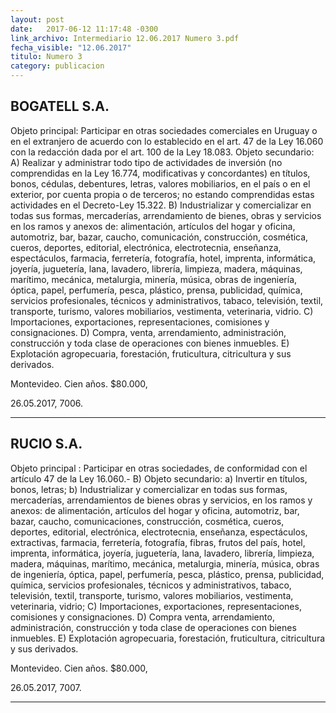```yaml
---
layout: post
date:   2017-06-12 11:17:48 -0300
link_archivo: Intermediario 12.06.2017 Numero 3.pdf
fecha_visible: "12.06.2017"
titulo: Numero 3
category: publicacion
---
```


## BOGATELL S.A.

Objeto principal: Participar en otras sociedades comerciales en Uruguay o en el extranjero de acuerdo con lo establecido en el art. 47 de la Ley 16.060 con la redacción dada por el art. 100 de la Ley 18.083. Objeto secundario: A) Realizar y administrar todo tipo de actividades de inversión (no comprendidas en la Ley 16.774, modificativas y concordantes) en títulos, bonos, cédulas, debentures, letras, valores mobiliarios, en el país o en el exterior, por cuenta propia o de terceros; no estando comprendidas estas actividades en el Decreto-Ley 15.322. B) Industrializar y comercializar en todas sus formas, mercaderías, arrendamiento de bienes, obras y servicios en los ramos y anexos de: alimentación, artículos del hogar y oficina, automotriz, bar, bazar, caucho, comunicación, construcción, cosmética, cueros, deportes, editorial, electrónica, electrotecnia, enseñanza, espectáculos, farmacia, ferretería, fotografía, hotel, imprenta, informática, joyería, juguetería, lana, lavadero, librería, limpieza, madera, máquinas, marítimo, mecánica, metalurgia, minería, música, obras de ingeniería, óptica, papel, perfumería, pesca, plástico, prensa, publicidad, química, servicios profesionales, técnicos y administrativos, tabaco, televisión, textil, transporte, turismo, valores mobiliarios, vestimenta, veterinaria, vidrio. C) Importaciones, exportaciones, representaciones, comisiones y consignaciones. D) Compra, venta, arrendamiento, administración, construcción y toda clase de operaciones  con bienes inmuebles. E) Explotación agropecuaria, forestación, fruticultura, citricultura y sus derivados. 

Montevideo. Cien años. $80.000, 

26.05.2017, 7006.

---

## RUCIO S.A.

Objeto principal : Participar en otras sociedades, de conformidad con el artículo 47 de la Ley 16.060.- B) Objeto secundario: a) Invertir en títulos, bonos, letras; b) Industrializar y comercializar en todas sus formas, mercaderías, arrendamientos de bienes obras y servicios, en los ramos y anexos: de alimentación, artículos del hogar y oficina, automotriz, bar, bazar, caucho, comunicaciones, construcción, cosmética, cueros, deportes, editorial, electrónica, electrotecnia, enseñanza, espectáculos, extractivas, farmacia, ferretería, fotografía, fibras, frutos del país, hotel, imprenta, informática, joyería, juguetería, lana, lavadero, librería, limpieza, madera, máquinas, marítimo, mecánica, metalurgia, minería, música, obras de ingeniería, óptica, papel, perfumería, pesca, plástico, prensa, publicidad, química, servicios profesionales, técnicos y administrativos, tabaco, televisión, textil, transporte, turismo, valores mobiliarios, vestimenta, veterinaria, vidrio; C) Importaciones, exportaciones, representaciones, comisiones y consignaciones. D) Compra venta, arrendamiento, administración, construcción y toda clase de operaciones con bienes inmuebles. E) Explotación agropecuaria, forestación, fruticultura, citricultura y sus derivados. 

Montevideo. Cien años. $80.000, 

26.05.2017, 7007.

---
